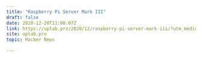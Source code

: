 ```yaml
---
title: "Raspberry Pi Server Mark III"
draft: false
date: 2020-12-20T11:08:07Z
link: https://uplab.pro/2020/12/raspberry-pi-server-mark-iii/?utm_medium=RSS&utm_source=hune
site: uplab.pro
topic: Hacker News  

---
```

